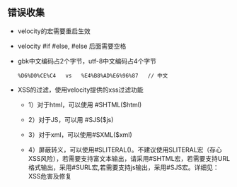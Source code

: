 ## 错误收集

* velocity的宏需要重启生效

* velocity #if #else, #else 后面需要空格

* gbk中文编码占2个字节，utf-8中文编码占4个字节

  `%D6%D0%CE%C4   vs   %E4%B8%AD%E6%96%87   // 中文`

* XSS的过滤，使用velocity提供的xss过滤功能  

    - 1）对于html，可以使用  #SHTML($html)

    - 2）对于JS，可以用 #SJS($js)

    - 3）对于xml，可以使用#SXML($xml)

    - 4）屏蔽转义，可以使用#SLITERAL()。不建议使用SLITERAL宏（存心XSS风险），若需要支持富文本输出，请采用#SHTML宏，若需要支持URL格式输出，采用#SURL宏,若需要支持js输出，采用#SJS宏。详细见：XSS危害及修复

